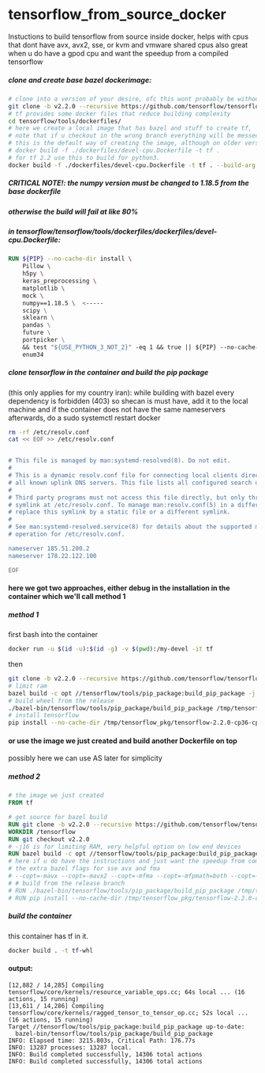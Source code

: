 # tensorflow_from_source_docker
Instuctions to build tensorflow from source inside docker, helps with cpus that dont have avx, avx2, sse, or kvm and vmware shared cpus
also great when u do have a gpod cpu and want the speedup from a compiled tensorflow

##### clone and create base bazel dockerimage:
```bash
# clone into a version of your desire, ofc this wont probably be without bugs as 2.2.0 was tested with this config
git clone -b v2.2.0 --recursive https://github.com/tensorflow/tensorflow.git && cd tensorflow && git checkout v2.2.0
# tf provides some docker files that reduce building complexity
cd tensorflow/tools/dockerfiles/
# here we create a local image that has bazel and stuff to create tf,
# note that if u checkout in the wrong branch everything will be messed up, and the build will fail, probably due to bad bazel version
# this is the default way of creating the image, although on older versions there is support for python2  which we don't want
# docker build -f ./dockerfiles/devel-cpu.Dockerfile -t tf .
# for tf 2.2 use this to build for python3.
docker build -f ./dockerfiles/devel-cpu.Dockerfile -t tf . --build-arg _PY_SUFFIX=3
```

##### CRITICAL NOTE!: the numpy version must be changed to 1.18.5 from the base dockerfile
##### otherwise the build will fail at like 80%
##### in tensorflow/tensorflow/tools/dockerfiles/dockerfiles/devel-cpu.Dockerfile:
```Dockerfile
RUN ${PIP} --no-cache-dir install \
    Pillow \
    h5py \
    keras_preprocessing \
    matplotlib \
    mock \
    numpy==1.18.5 \  <-----
    scipy \
    sklearn \
    pandas \
    future \
    portpicker \
    && test "${USE_PYTHON_3_NOT_2}" -eq 1 && true || ${PIP} --no-cache-dir install \
    enum34
```



##### clone tensorflow in the container and build the pip package
(this only applies for my country iran): while building with bazel every dependency is forbidden (403) so shecan is must have, 
add it to the local machine and if the container does not have the same nameservers afterwards,
do a sudo systemctl restart docker
```bash
rm -rf /etc/resolv.conf
cat << EOF >> /etc/resolv.conf


# This file is managed by man:systemd-resolved(8). Do not edit.
#
# This is a dynamic resolv.conf file for connecting local clients directly to
# all known uplink DNS servers. This file lists all configured search domains.
#
# Third party programs must not access this file directly, but only through the
# symlink at /etc/resolv.conf. To manage man:resolv.conf(5) in a different way,
# replace this symlink by a static file or a different symlink.
#
# See man:systemd-resolved.service(8) for details about the supported modes of
# operation for /etc/resolv.conf.

nameserver 185.51.200.2
nameserver 178.22.122.100

EOF
```

#### here we got two approaches, either debug in the installation in the container which we'll call method 1
##### method 1
first bash into the container
```bash
docker run -u $(id -u):$(id -g) -v $(pwd):/my-devel -it tf
```
then
```bash
git clone -b v2.2.0 --recursive https://github.com/tensorflow/tensorflow.git && cd tensorflow && git checkout v2.2.0
# limit ram
bazel build -c opt //tensorflow/tools/pip_package:build_pip_package -j 16
# build wheel from the release
./bazel-bin/tensorflow/tools/pip_package/build_pip_package /tmp/tensorflow_pkg
# install tensorflow
pip install --no-cache-dir /tmp/tensorflow_pkg/tensorflow-2.2.0-cp36-cp36m-linux_x86_64.whl
```

#### or use the image we just created and build another Dockerfile on top
possibly here we can use AS later for simplicity
##### method 2
```Dockerfile
# the image we just created
FROM tf

# get source for bazel build
RUN git clone -b v2.2.0 --recursive https://github.com/tensorflow/tensorflow.git
WORKDIR /tensorflow 
RUN git checkout v2.2.0
# -j16 is for limiting RAM, very helpful option on low end devices
RUN bazel build -c opt //tensorflow/tools/pip_package:build_pip_package -j 16
# here if u do have the instructions and just want the speedup from compiling from source use
# the extra bazel flags for sse avx and fma
# --copt=-mavx --copt=-mavx2 --copt=-mfma --copt=-mfpmath=both --copt=-msse4.2
# # build from the release branch
# RUN ./bazel-bin/tensorflow/tools/pip_package/build_pip_package /tmp/tensorflow_pkg
# RUN pip install --no-cache-dir /tmp/tensorflow_pkg/tensorflow-2.2.0-cp36-cp36m-linux_x86_64.whl
```

##### build the container
this container has tf in it.
```bash
docker build . -t tf-whl
```


#### output:
```buildoutcfg
[12,882 / 14,285] Compiling tensorflow/core/kernels/resource_variable_ops.cc; 64s local ... (16 actions, 15 running)
[13,611 / 14,286] Compiling tensorflow/core/kernels/ragged_tensor_to_tensor_op.cc; 52s local ... (16 actions, 15 running)
Target //tensorflow/tools/pip_package:build_pip_package up-to-date:             
  bazel-bin/tensorflow/tools/pip_package/build_pip_package
INFO: Elapsed time: 3215.803s, Critical Path: 176.77s
INFO: 13287 processes: 13287 local.
INFO: Build completed successfully, 14306 total actions
INFO: Build completed successfully, 14306 total actions
```
